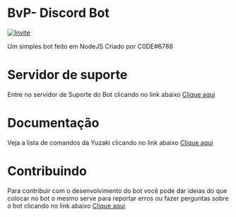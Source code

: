 # BvP- Discord Bot

[![Invite](https://img.shields.io/badge/Invite-Yuzaki%20Bot-40e0d0?style=for-the-badge)](https://discord.gg/R7caRn3wDR)

Um simples bot feito em NodeJS
Criado por C0DE#6788

# Servidor de suporte
Entre no servidor de Suporte do Bot clicando no link abaixo
[Clique aqui](https://discord.gg/R7caRn3wDR)

# Documentação
Veja a lista de comandos da Yuzaki clicando no link abaixo
[Clique aqui](https://froggdrugs.gitbook.io/yuzaki/)

# Contribuindo
Para contribuir com o desenvolvimento do bot você pode dar ideias do que colocar no bot o mesmo serve para reportar erros ou fazer perguntas sobre o bot clicando no link abaixo
[Clique aqui](https://github.com/C0DEpy/Yuzaki/issues)

